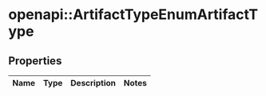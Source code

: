 # openapi::ArtifactTypeEnumArtifactType


## Properties
Name | Type | Description | Notes
------------ | ------------- | ------------- | -------------


